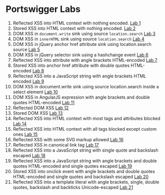 # Portswigger Labs

1. Reflected XSS into HTML context with nothing encoded. [Lab 1](./Lab%201/)
2. Stored XSS into HTML context with nothing encoded. [Lab 2](./Lab%202/)
3. DOM XSS in `document.write` sink using source `location.search` [Lab 3](./Lab%203/)
4. DOM XSS in `innerHTML` sink using source `location.search` [Lab 4](./Lab%204/)
5. DOM XSS in jQuery anchor href attribute sink using location.search source [Lab 5](./Lab%205/)
6. DOM XSS in jQuery selector sink using a hashchange event [Lab 6](./Lab%206/)
7. Reflected XSS into attribute with angle brackets HTML-encoded [Lab 7](./Lab%207/)
8. Stored XSS into anchor href attribute with double quotes HTML-encoded [Lab 8](./Lab%208/)
9. Reflected XSS into a JavaScript string with angle brackets HTML encoded [Lab 9](./Lab%209/)
10. DOM XSS in document.write sink using source location.search inside a select element [Lab 10](./Lab%2010/)
11. DOM XSS in AngularJS expression with angle brackets and double quotes HTML-encoded [Lab 11](./Lab%2011/)
12. Reflected DOM XSS [Lab 12](./Lab%2012/)
13. Stored DOM XSS [Lab 13](./Lab%2013/)
14. Reflected XSS into HTML context with most tags and attributes blocked [Lab 14](./Lab%2014/)
15. Reflected XSS into HTML context with all tags blocked except custom ones [Lab 15](./Lab%2015/)
16. Reflected XSS with some SVG markup allowed [Lab 16](./Lab%2016/)
17. Reflected XSS in canonical link tag [Lab 17](./Lab%2017/)
18. Reflected XSS into a JavaScript string with single quote and backslash escaped [Lab 18](./Lab%2018/)
19. Reflected XSS into a JavaScript string with angle brackets and double quotes HTML-encoded and single quotes escaped [Lab 19](./Lab%2019/)
20. Stored XSS into onclick event with angle brackets and double quotes HTML-encoded and single quotes and backslash escaped [Lab 20](./Lab%2020/)
21. Reflected XSS into a template literal with angle brackets, single, double quotes, backslash and backticks Unicode-escaped [Lab 21](./Lab%2021/)
